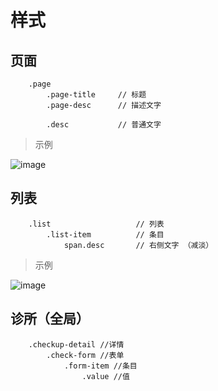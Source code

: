 # 样式

## 页面

```
    .page
        .page-title     // 标题
        .page-desc      // 描述文字
 
        .desc           // 普通文字

```

> 示例

![image](http://git.doctorwork.com/web/app-health/uploads/d773bd0d2a93c23a04d0b1c4bd342955/image.png)


## 列表

```
    .list                   // 列表
        .list-item          // 条目
            span.desc       // 右侧文字 （减淡）

```
> 示例

![image](http://git.doctorwork.com/web/app-health/uploads/b0e9fb5d310e863a1e3103011bbf4789/image.png)

## 诊所（全局）

```
    .checkup-detail //详情
        .check-form //表单
		    .form-item //条目
			    .value //值

```